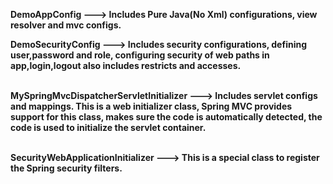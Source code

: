 <b>DemoAppConfig<b> ---> Includes Pure Java(No Xml) configurations, view resolver and mvc configs.<br>

DemoSecurityConfig ---> Includes security configurations, defining user,password and role, configuring security of web paths in app,login,logout also includes restricts and accesses.<br><br>

MySpringMvcDispatcherServletInitializer	---> Includes servlet configs and mappings. This is a web initializer class, Spring MVC provides support for this class, makes sure the code is automatically detected, the code is used to initialize the servlet container.<br><br>

SecurityWebApplicationInitializer ---> This is a special class to register the Spring security filters.
